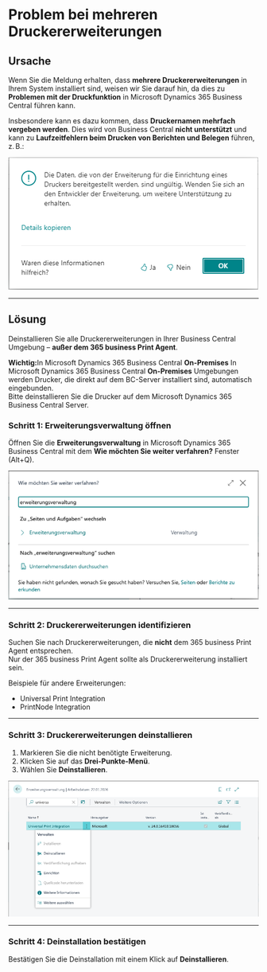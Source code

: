 # Problem bei mehreren Druckererweiterungen

## Ursache

Wenn Sie die Meldung erhalten, dass **mehrere Druckererweiterungen** in Ihrem System installiert sind, weisen wir Sie darauf hin, da dies zu **Problemen mit der Druckfunktion** in Microsoft Dynamics 365 Business Central führen kann.

Insbesondere kann es dazu kommen, dass **Druckernamen mehrfach vergeben werden**. Dies wird von Business Central **nicht unterstützt** und kann zu **Laufzeitfehlern beim Drucken von Berichten und Belegen** führen, z. B.:

![Fehlermeldung durch mehrere Druckererweiterungen](/assets/images/365-business-print-agent/6b6ff532-4054-48af-9a6a-625d224d6fee.png)

---

## Lösung

Deinstallieren Sie alle Druckererweiterungen in Ihrer Business Central Umgebung – **außer dem 365 business Print Agent**.

<div class="alert alert-warn">
    <i class="fa-light fa-triangle-exclamation fa-lg"></i> <strong>Wichtig:</strong>In Microsoft Dynamics 365 Business Central <strong>On-Premises</strong>
	In Microsoft Dynamics 365 Business Central <strong>On-Premises</strong> Umgebungen werden Drucker, die direkt auf dem BC-Server installiert sind, automatisch eingebunden.<br>
	Bitte deinstallieren Sie die Drucker auf dem Microsoft Dynamics 365 Business Central Server.
</div>

### Schritt 1: Erweiterungsverwaltung öffnen

Öffnen Sie die **Erweiterungsverwaltung** in Microsoft Dynamics 365 Business Central mit dem **Wie möchten Sie weiter verfahren?** Fenster (Alt+Q).

![Erweiterungsverwaltung suchen](/assets/images/365-business-print-agent/673e2550-12ba-4edd-8ed6-9931c0efab16.png)

---

### Schritt 2: Druckererweiterungen identifizieren

Suchen Sie nach Druckererweiterungen, die **nicht** dem 365 business Print Agent entsprechen.  
Nur der 365 business Print Agent sollte als Druckererweiterung installiert sein.

Beispiele für andere Erweiterungen:

- Universal Print Integration  
- PrintNode Integration

---

### Schritt 3: Druckererweiterungen deinstallieren

1. Markieren Sie die nicht benötigte Erweiterung.
2. Klicken Sie auf das **Drei-Punkte-Menü**.
3. Wählen Sie **Deinstallieren**.

![Erweiterung deinstallieren](/assets/images/365-business-print-agent/9b58144b-277d-4b9d-8830-ebceadb5e8e2.png)

---

### Schritt 4: Deinstallation bestätigen

Bestätigen Sie die Deinstallation mit einem Klick auf **Deinstallieren**.
